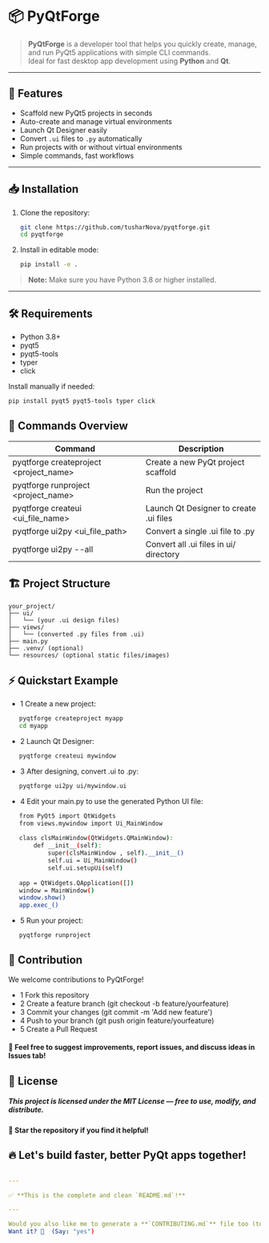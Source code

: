 # 📦 PyQtForge

> **PyQtForge** is a developer tool that helps you quickly create, manage, and run PyQt5 applications with simple CLI commands.  
> Ideal for fast desktop app development using **Python** and **Qt**.

---

## 🚀 Features

- Scaffold new PyQt5 projects in seconds
- Auto-create and manage virtual environments
- Launch Qt Designer easily
- Convert `.ui` files to `.py` automatically
- Run projects with or without virtual environments
- Simple commands, fast workflows

---

## 📥 Installation

1. Clone the repository:
    ```bash
    git clone https://github.com/tusharNova/pyqtforge.git
    cd pyqtforge
    ```

2. Install in editable mode:
    ```bash
    pip install -e .
    ```

> **Note:** Make sure you have Python 3.8 or higher installed.

---

## 🛠 Requirements

- Python 3.8+
- pyqt5
- pyqt5-tools
- typer
- click

Install manually if needed:

```bash
pip install pyqt5 pyqt5-tools typer click
```

## 🧰 Commands Overview

| Command                                | Description |
|----------------------------------------| ------------- |
| pyqtforge createproject <project_name> | Create a new PyQt project scaffold |
| pyqtforge runproject <project_name>    | Run the project |
| pyqtforge createui <ui_file_name>      | Launch Qt Designer to create .ui files |
| pyqtforge ui2py <ui_file_path>         | Convert a single .ui file to .py |
| pyqtforge ui2py --all                  | Convert all .ui files in ui/ directory |


## 🏗 Project Structure

```text
your_project/
├── ui/
│   └── (your .ui design files)
├── views/
│   └── (converted .py files from .ui)
├── main.py
├── .venv/ (optional)
└── resources/ (optional static files/images)
```

## ⚡ Quickstart Example
- 1 Create a new project:
```bash
   pyqtforge createproject myapp
   cd myapp
```
- 2 Launch Qt Designer:
```bash
   pyqtforge createui mywindow
```
- 3 After designing, convert .ui to .py:
```bash
   pyqtforge ui2py ui/mywindow.ui
```
- 4 Edit your main.py to use the generated Python UI file:
```bash
   from PyQt5 import QtWidgets
   from views.mywindow import Ui_MainWindow
   
   class clsMainWindow(QtWidgets.QMainWindow):
       def __init__(self):
           super(clsMainWindow , self).__init__()
           self.ui = Ui_MainWindow()
           self.ui.setupUi(self)
   
   app = QtWidgets.QApplication([])
   window = MainWindow()
   window.show()
   app.exec_()
```
- 5 Run your project:
```bash
   pyqtforge runproject 
```

## 🤝 Contribution
We welcome contributions to PyQtForge!
- 1 Fork this repository
- 2 Create a feature branch (git checkout -b feature/yourfeature)
- 3 Commit your changes (git commit -m 'Add new feature')
- 4 Push to your branch (git push origin feature/yourfeature)
- 5 Create a Pull Request


#### 💬 Feel free to suggest improvements, report issues, and discuss ideas in Issues tab!

## 📄 License
##### This project is licensed under the MIT License — free to use, modify, and distribute.


#### 🌟 Star the repository if you find it helpful!

## 🔥 Let's build faster, better PyQt apps together!
```yaml

---

✅ **This is the complete and clean `README.md`!**

---

Would you also like me to generate a **`CONTRIBUTING.md`** file too (to guide contributors)? It would make your project even more professional! 🚀  
Want it? 🌟  (Say: "yes")
```

